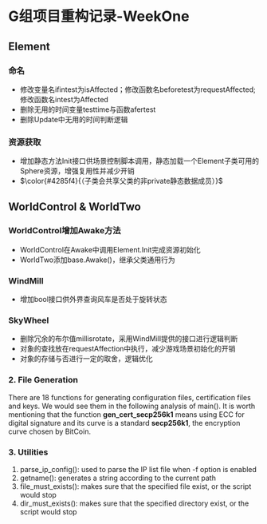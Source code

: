 # G组项目重构记录-WeekOne

## Element

### 命名 
- 修改变量名ifintest为isAffected；修改函数名beforetest为requestAffected;<br/>修改函数名intest为Affected
- 删除无用的时间变量testtime与函数afertest
- 删除Update中无用的时间判断逻辑

### 资源获取
- 增加静态方法Init接口供场景控制脚本调用，静态加载一个Element子类可用的Sphere资源，增强复用性并减少开销
- $\color{#4285f4}{（子类会共享父类的非private静态数据成员）}$

## WorldControl & WorldTwo

### WorldControl增加Awake方法
- WorldControl在Awake中调用Element.Init完成资源初始化
- WorldTwo添加base.Awake()，继承父类通用行为

### WindMill
- 增加bool接口供外界查询风车是否处于旋转状态

### SkyWheel
- 删除冗余的布尔值millisrotate，采用WindMill提供的接口进行逻辑判断
- 对象的查找放在requestAffection中执行，减少游戏场景初始化的开销
- 对象的存储与否进行一定的取舍，逻辑优化

### 2. File Generation  
There are 18 functions for generating configuration files, certification files and keys. We would see them in the following analysis of main(). It is worth mentioning that the function **gen_cert_secp256k1** means using ECC for digital signature and its curve is a standard **secp256k1**, the encryption curve chosen by BitCoin.

### 3. Utilities
1. parse\_ip\_config(): used to parse the IP list file when -f option is enabled
2. getname(): generates a string according to the current path
3. file\_must\_exists(): makes sure that the specified file exist, or the script would stop
4. dir\_must\_exists(): makes sure that the specified directory exist, or the script would stop